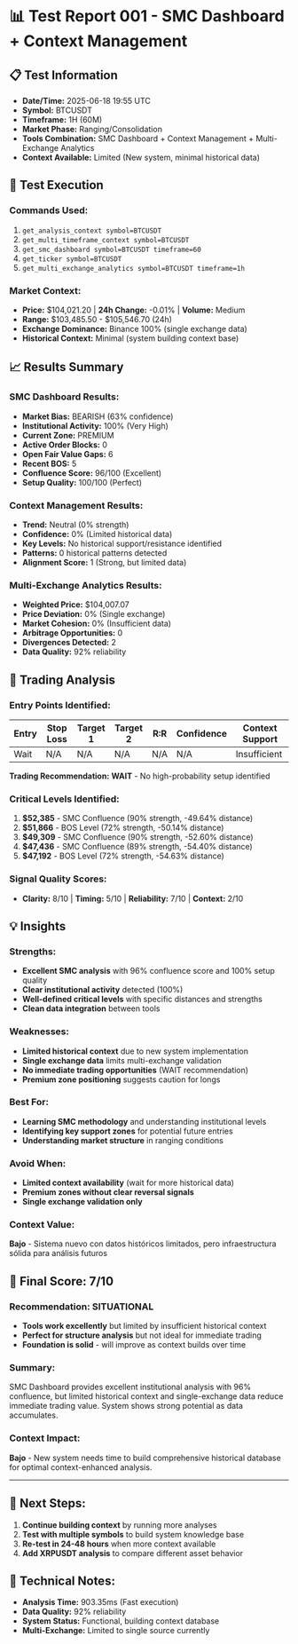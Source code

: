 # 📊 Test Report 001 - SMC Dashboard + Context Management

## 📋 Test Information
- **Date/Time:** 2025-06-18 19:55 UTC
- **Symbol:** BTCUSDT
- **Timeframe:** 1H (60M)
- **Market Phase:** Ranging/Consolidation
- **Tools Combination:** SMC Dashboard + Context Management + Multi-Exchange Analytics
- **Context Available:** Limited (New system, minimal historical data)

## 🔬 Test Execution
### Commands Used:
1. `get_analysis_context symbol=BTCUSDT`
2. `get_multi_timeframe_context symbol=BTCUSDT`
3. `get_smc_dashboard symbol=BTCUSDT timeframe=60`
4. `get_ticker symbol=BTCUSDT`
5. `get_multi_exchange_analytics symbol=BTCUSDT timeframe=1h`

### Market Context:
- **Price:** $104,021.20 | **24h Change:** -0.01% | **Volume:** Medium
- **Range:** $103,485.50 - $105,546.70 (24h)
- **Exchange Dominance:** Binance 100% (single exchange data)
- **Historical Context:** Minimal (system building context base)

## 📈 Results Summary

### SMC Dashboard Results:
- **Market Bias:** BEARISH (63% confidence)
- **Institutional Activity:** 100% (Very High)
- **Current Zone:** PREMIUM
- **Active Order Blocks:** 0
- **Open Fair Value Gaps:** 6
- **Recent BOS:** 5
- **Confluence Score:** 96/100 (Excellent)
- **Setup Quality:** 100/100 (Perfect)

### Context Management Results:
- **Trend:** Neutral (0% strength)
- **Confidence:** 0% (Limited historical data)
- **Key Levels:** No historical support/resistance identified
- **Patterns:** 0 historical patterns detected
- **Alignment Score:** 1 (Strong, but limited data)

### Multi-Exchange Analytics Results:
- **Weighted Price:** $104,007.07
- **Price Deviation:** 0% (Single exchange)
- **Market Cohesion:** 0% (Insufficient data)
- **Arbitrage Opportunities:** 0
- **Divergences Detected:** 2
- **Data Quality:** 92% reliability

## 🎯 Trading Analysis

### Entry Points Identified:
| Entry | Stop Loss | Target 1 | Target 2 | R:R | Confidence | Context Support |
|-------|-----------|----------|----------|-----|------------|-----------------|
| Wait  | N/A       | N/A      | N/A      | N/A | N/A        | Insufficient    |

**Trading Recommendation:** **WAIT** - No high-probability setup identified

### Critical Levels Identified:
1. **$52,385** - SMC Confluence (90% strength, -49.64% distance)
2. **$51,866** - BOS Level (72% strength, -50.14% distance)
3. **$49,309** - SMC Confluence (90% strength, -52.60% distance)
4. **$47,436** - SMC Confluence (89% strength, -54.40% distance)
5. **$47,192** - BOS Level (72% strength, -54.63% distance)

### Signal Quality Scores:
- **Clarity:** 8/10 | **Timing:** 5/10 | **Reliability:** 7/10 | **Context:** 2/10

## 💡 Insights

### Strengths:
- **Excellent SMC analysis** with 96% confluence score and 100% setup quality
- **Clear institutional activity** detected (100%)
- **Well-defined critical levels** with specific distances and strengths
- **Clean data integration** between tools

### Weaknesses:
- **Limited historical context** due to new system implementation
- **Single exchange data** limits multi-exchange validation
- **No immediate trading opportunities** (WAIT recommendation)
- **Premium zone positioning** suggests caution for longs

### Best For:
- **Learning SMC methodology** and understanding institutional levels
- **Identifying key support zones** for potential future entries
- **Understanding market structure** in ranging conditions

### Avoid When:
- **Limited context availability** (wait for more historical data)
- **Premium zones without clear reversal signals**
- **Single exchange validation only**

### Context Value:
**Bajo** - Sistema nuevo con datos históricos limitados, pero infraestructura sólida para análisis futuros

## 🎯 Final Score: 7/10

### Recommendation: **SITUATIONAL**
- **Tools work excellently** but limited by insufficient historical context
- **Perfect for structure analysis** but not ideal for immediate trading
- **Foundation is solid** - will improve as context builds over time

### Summary: 
SMC Dashboard provides excellent institutional analysis with 96% confluence, but limited historical context and single-exchange data reduce immediate trading value. System shows strong potential as data accumulates.

### Context Impact: 
**Bajo** - New system needs time to build comprehensive historical database for optimal context-enhanced analysis.

---

## 🔄 Next Steps:
1. **Continue building context** by running more analyses
2. **Test with multiple symbols** to build system knowledge base
3. **Re-test in 24-48 hours** when more context available
4. **Add XRPUSDT analysis** to compare different asset behavior

## 📝 Technical Notes:
- **Analysis Time:** 903.35ms (Fast execution)
- **Data Quality:** 92% reliability
- **System Status:** Functional, building context database
- **Multi-Exchange:** Limited to single source currently
